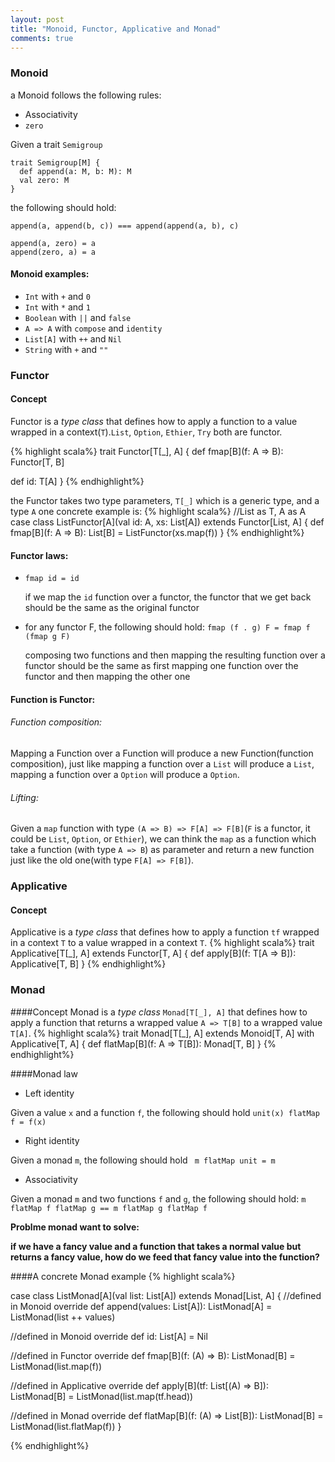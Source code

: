 ```yaml
---
layout: post
title: "Monoid, Functor, Applicative and Monad"
comments: true
---
```


### Monoid
a Monoid follows the following rules:
- Associativity
- `zero`

Given a trait `Semigroup`
```
trait Semigroup[M] {
  def append(a: M, b: M): M
  val zero: M
}
```

the following should hold:
```
append(a, append(b, c)) === append(append(a, b), c)
```

```
append(a, zero) = a
append(zero, a) = a
```
#### Monoid examples:
  - `Int` with `+` and `0`
  - `Int` with `*` and `1`
  - `Boolean` with `||` and `false`
  - `A => A` with `compose` and `identity`
  - `List[A]` with `++` and `Nil`
  - `String` with `+` and `""`

### Functor

#### Concept
Functor is a _type class_ that defines how to apply a function to a value wrapped in a context(`T`).`List`, `Option`, `Ethier`, `Try` both are functor.

{% highlight scala%}
trait Functor[T[_], A] {
  def fmap[B](f: A => B): Functor[T, B]

  def id: T[A]
}
{% endhighlight%}

the Functor takes two type parameters, `T[_]` which is a generic type, and a type `A`
one concrete example is:
{% highlight scala%}
//List as T, A as A
case class ListFunctor[A](val id: A, xs: List[A]) extends Functor[List, A] {
  def fmap[B](f: A => B): List[B] = ListFunctor(xs.map(f))
}
{% endhighlight%}

#### Functor laws:

- `fmap id = id`

   if we map the `id` function over a functor, the functor that we get back should be the same as the original functor
- for any functor F, the following should hold: `fmap (f . g) F = fmap f (fmap g F)`

  composing two functions and then mapping the resulting function over a functor should be the same as first mapping one function over the functor and then mapping the other one

#### Function is Functor:
###### Function composition:
Mapping a Function over a Function will produce a new Function(function composition), just like mapping a function over a `List` will produce a `List`, mapping a function over a `Option` will produce a `Option`.

###### Lifting:
Given a `map` function with type `(A => B) => F[A] => F[B]`(`F` is a functor, it could be `List`, `Option`, or `Ethier`), we can think the `map` as a function which take a function (with type `A => B`) as parameter and return a new function just like the old one(with type `F[A] => F[B]`).

### Applicative

#### Concept
Applicative is a _type class_ that defines how to apply a function `tf` wrapped in a context `T`  to a value wrapped in a context `T`.
{% highlight scala%}
trait Applicative[T[_], A] extends Functor[T, A] {
  def apply[B](f: T[A => B]): Applicative[T, B]
}
{% endhighlight%}

### Monad

####Concept
Monad  is a _type class_ `Monad[T[_], A]` that defines how to apply a function that returns a wrapped value `A => T[B]` to a wrapped value `T[A]`.
{% highlight scala%}
trait Monad[T[_], A] extends Monoid[T, A] with Applicative[T, A] {
  def flatMap[B](f: A => T[B]): Monad[T, B]
}
{% endhighlight%}

####Monad law

- Left identity

 Given a value `x` and a function `f`, the following should hold `unit(x) flatMap f = f(x)`

- Right identity

 Given a monad `m`, the following should hold ` m flatMap unit = m`

- Associativity

Given a monad `m` and two functions `f` and `g`, the following should hold:
`m flatMap f flatMap g == m flatMap g flatMap f`

__Problme monad want to solve:__

__if we have a fancy value and a function that takes a normal value but returns a fancy value, how do we feed that fancy value into the function?__

####A concrete Monad example
{% highlight scala%}

case class ListMonad[A](val list: List[A])  extends Monad[List, A] {
  //defined in Monoid
  override def append(values: List[A]): ListMonad[A] = ListMonad(list ++ values)

  //defined in Monoid
  override def id: List[A] = Nil

  //defined in Functor
  override def fmap[B](f: (A) => B): ListMonad[B] = ListMonad(list.map(f))

  //defined in Applicative
  override def apply[B](tf: List[(A) => B]): ListMonad[B] = ListMonad(list.map(tf.head))

  //defined in Monad
  override def flatMap[B](f: (A) => List[B]): ListMonad[B] = ListMonad(list.flatMap(f))
}

{% endhighlight%}
